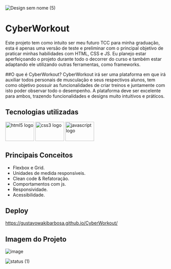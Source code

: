 ![Design sem nome (5)](https://user-images.githubusercontent.com/90512847/211675509-3b07f3c7-a88b-40e4-9b94-a29225477707.png)
# **CyberWorkout**

Este projeto tem como intuito ser meu futuro TCC para minha graduação, esta é apenas uma versão de teste e preliminar com o principal objetivo de praticar minhas habilidades com HTML, CSS e JS. Eu planejo estar aperfeiçoando o projeto durante todo o decorrer do curso e também estar adaptando ele utilizando outras ferramentas, como frameworks.

##O que é CyberWorkout?
CyberWorkout irá ser uma plataforma em que irá auxiliar todos personais de musculação e seus respectivos alunos, tem como objetivo possuir as funcionalidades de criar treinos e juntamente com isto poder observar todo o desempenho. A plataforma deve ser excelente para ambos, trazendo funcionalidades e designs muito intuitivos e práticos.

## Tecnologias utilizadas

<div align="left">
  <img src="https://cdn.jsdelivr.net/gh/devicons/devicon/icons/html5/html5-original.svg" height="60" width="90" alt="html5 logo"  />
  <img src="https://cdn.jsdelivr.net/gh/devicons/devicon/icons/css3/css3-original.svg" height="60" width="90" alt="css3 logo"  />
  <img src="https://cdn.jsdelivr.net/gh/devicons/devicon/icons/javascript/javascript-original.svg" height="60" width="90" alt="javascript logo"  />
</div>


## Principais Conceitos

- Flexbox e Grid.
- Unidades de medida responsíveis.
- Clean code & Refatoração.
- Comportamentos com js.
- Responsividade.
- Acessibilidade.

## Deploy
https://gustavowakibarbosa.github.io/CyberWorkout/
## Imagem do Projeto
![image](https://user-images.githubusercontent.com/90512847/211674467-dacd388a-87ad-4f71-8c63-57dc6429651c.png)


![status (1)](https://user-images.githubusercontent.com/90512847/211675516-04c71320-8ce0-4c26-b8b0-0c27006bf793.png)
